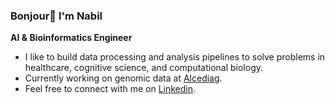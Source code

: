 ### Bonjour👋 I'm Nabil

**AI & Bioinformatics Engineer**

- I like to build data processing and analysis pipelines to solve problems in healthcare, cognitive science, and computational biology.
- Currently working on genomic data at [Alcediag](https://www.alcediag-alcen.com/fr/).    
- Feel free to connect with me on [Linkedin](https://www.linkedin.com/in/nabil-alibou/).
